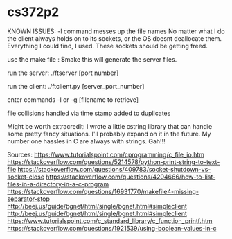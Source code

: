 # cs372p2
KNOWN ISSUES:
-l command messes up the file names
No matter what I do the client always holds on to its sockets, 
or the OS doesnt deallocate them. Everything I could find, I used. These sockets should
be getting freed.



use the make file :
$make
this will generate the server files. 

run the server:
./ftserver [port number]

run the client:
./ftclient.py [server_port_number]

enter commands -l or -g [filename to retrieve]

file collisions handled via time stamp added to duplicates

Might be worth extracredit:
I wrote a little cstring library that can handle some pretty fancy
situations. I'll probably expand on it in the future. My number one
hassles in C are always with strings. Gah!!!

Sources:
https://www.tutorialspoint.com/cprogramming/c_file_io.htm
https://stackoverflow.com/questions/5214578/python-print-string-to-text-file
https://stackoverflow.com/questions/409783/socket-shutdown-vs-socket-close
https://stackoverflow.com/questions/4204666/how-to-list-files-in-a-directory-in-a-c-program
https://stackoverflow.com/questions/16931770/makefile4-missing-separator-stop
http://beej.us/guide/bgnet/html/single/bgnet.html#simpleclient
http://beej.us/guide/bgnet/html/single/bgnet.html#simpleclient
https://www.tutorialspoint.com/c_standard_library/c_function_printf.htm
https://stackoverflow.com/questions/1921539/using-boolean-values-in-c
